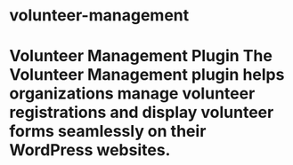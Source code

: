# volunteer-management
# Volunteer Management Plugin  The Volunteer Management plugin helps organizations manage volunteer registrations and display volunteer forms seamlessly on their WordPress websites.
